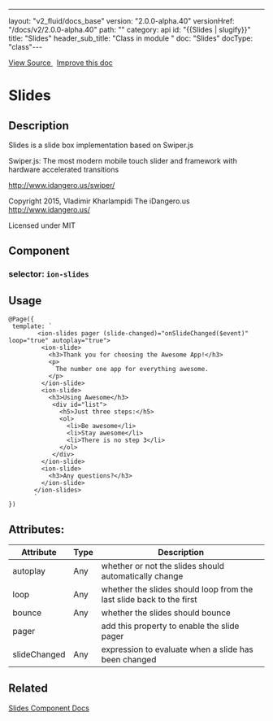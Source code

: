 ---
layout: "v2_fluid/docs_base"
version: "2.0.0-alpha.40"
versionHref: "/docs/v2/2.0.0-alpha.40"
path: ""
category: api
id: "{{Slides | slugify}}"
title: "Slides"
header_sub_title: "Class in module "
doc: "Slides"
docType: "class"---




<div class="improve-docs">
  <a href='http://github.com/driftyco/ionic2/tree/master/ionic/components/slides/slides.ts#L12'>
    View Source
  </a>
  &nbsp;
  <a href='http://github.com/driftyco/ionic2/edit/master/ionic/components/slides/slides.ts#L12'>
    Improve this doc
  </a>

</div>




<h1 class="api-title">


Slides






</h1>






<h2>Description</h2>

<p>Slides is a slide box implementation based on Swiper.js</p>
<p>Swiper.js:
The most modern mobile touch slider and framework with hardware accelerated transitions</p>
<p><a href="http://www.idangero.us/swiper/">http://www.idangero.us/swiper/</a></p>
<p>Copyright 2015, Vladimir Kharlampidi
The iDangero.us
<a href="http://www.idangero.us/">http://www.idangero.us/</a></p>
<p>Licensed under MIT</p>


<h2>Component</h2>
<h3>selector: <code>ion-slides</code></h3>

<h2>Usage</h2>

<pre><code class="lang-ts">@Page({
 template: `
        &lt;ion-slides pager (slide-changed)=&quot;onSlideChanged($event)&quot; loop=&quot;true&quot; autoplay=&quot;true&quot;&gt;
         &lt;ion-slide&gt;
           &lt;h3&gt;Thank you for choosing the Awesome App!&lt;/h3&gt;
           &lt;p&gt;
             The number one app for everything awesome.
           &lt;/p&gt;
         &lt;/ion-slide&gt;
         &lt;ion-slide&gt;
           &lt;h3&gt;Using Awesome&lt;/h3&gt;
            &lt;div id=&quot;list&quot;&gt;
              &lt;h5&gt;Just three steps:&lt;/h5&gt;
              &lt;ol&gt;
                &lt;li&gt;Be awesome&lt;/li&gt;
                &lt;li&gt;Stay awesome&lt;/li&gt;
                &lt;li&gt;There is no step 3&lt;/li&gt;
              &lt;/ol&gt;
            &lt;/div&gt;
         &lt;/ion-slide&gt;
         &lt;ion-slide&gt;
           &lt;h3&gt;Any questions?&lt;/h3&gt;
         &lt;/ion-slide&gt;
       &lt;/ion-slides&gt;
       `
})
</code></pre>






<h2>Attributes:</h2>
<table class="table" style="margin:0;">
<thead>
<tr>
<th>Attribute</th>






















<th>Type</th>


<th>Description</th>
</tr>
</thead>
<tbody>

<tr>
<td>
autoplay
</td>


<td>
Any
</td>


<td>
whether or not the slides should automatically change
</td>
</tr>

<tr>
<td>
loop
</td>


<td>
Any
</td>


<td>
whether the slides should loop from the last slide back to the first
</td>
</tr>

<tr>
<td>
bounce
</td>


<td>
Any
</td>


<td>
whether the slides should bounce
</td>
</tr>

<tr>
<td>
pager
</td>


<td>

</td>


<td>
add this property to enable the slide pager
</td>
</tr>

<tr>
<td>
slideChanged
</td>


<td>
Any
</td>


<td>
expression to evaluate when a slide has been changed
</td>
</tr>

</tbody>
</table>


<h2>Related</h2>

<a href='/docs/v2/components#slides'>Slides Component Docs</a><!-- end content block -->


<!-- end body block -->

